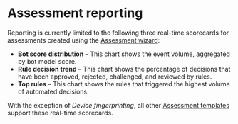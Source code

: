 # Assessment reporting

Reporting is currently limited to the following three real-time scorecards for assessments created using the [Assessment wizard](assessment-create-new.md#assessment-wizard-overview):

- **Bot score distribution** – This chart shows the event volume, aggregated by bot model score.
- **Rule decision trend** – This chart shows the percentage of decisions that have been approved, rejected, challenged, and reviewed by rules.
- **Top rules** – This chart shows the rules that triggered the highest volume of automated decisions.

With the exception of _Device fingerprinting_, all other [Assessment templates](assessment-create-new.md#assessment-wizard-select-template) support these real-time scorecards.
